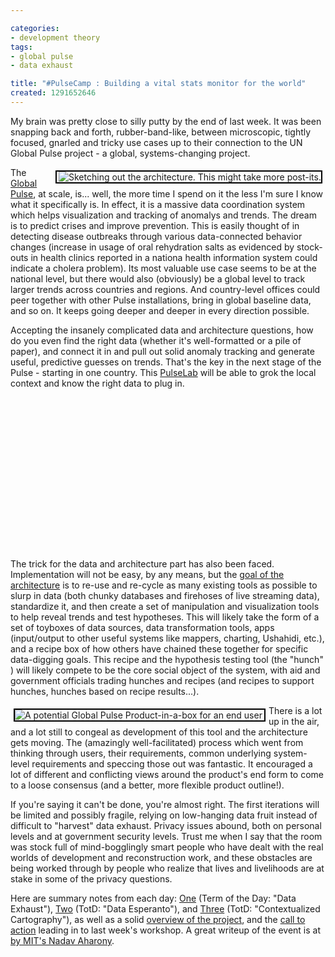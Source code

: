 ```yaml
---

categories:
- development theory
tags:
- global pulse
- data exhaust

title: "#PulseCamp : Building a vital stats monitor for the world"
created: 1291652646
---
```

My brain was pretty close to silly putty by the end of last week.  It was been snapping back and forth, rubber-band-like, between microscopic, tightly focused, gnarled and tricky use cases up to their connection to the UN Global Pulse project - a global, systems-changing project.  

<div style="border: 2px solid black; float: right; margin: 5px;"><span><img src="http://joncamfield.com/sites/default/files/images/ungp-design.blog.jpg" align="right" alt="Sketching out the architecture. This might take more post-its." /></span></div>  The <a href="http://www.unglobalpulse.org/">Global Pulse</a>, at scale, is... well, the more time I spend on it the less I'm sure I know what it specifically is.  In effect, it is a massive data coordination system which helps visualization and tracking of anomalys and trends.  The dream is to predict crises and improve prevention.  This is easily thought of in detecting disease outbreaks through various data-connected behavior changes (increase in usage of oral rehydration salts as evidenced by stock-outs in health clinics reported in a nationa health information system could indicate a cholera problem).  Its most valuable use case seems to be at the national level, but there would also (obviously) be a global level to track larger trends across countries and regions.  And country-level offices could peer together with other Pulse installations, bring in global baseline data, and so on.  It keeps going deeper and deeper in every direction possible.

Accepting the insanely complicated data and architecture questions, how do you even find the right data (whether it's well-formatted or a pile of paper), and connect it in and pull out solid anomaly tracking and generate useful, predictive guesses on trends.  That's the key in the next stage of the Pulse - starting in one country.  This <a href="http://www.unglobalpulse.org/blog/robert-kirkpatrick-discussing-role-pulse-labs">PulseLab</a> will be able to grok the local context and know the right data to plug in. 
<br><div ><object width="400" height="244"><param name="movie" value="http://www.youtube.com/v/91RKLYCzkAw&hl=en_US&feature=player_embedded&version=3"></param><param name="allowFullScreen" value="true"></param><param name="allowScriptAccess" value="always"></param><embed src="http://www.youtube.com/v/91RKLYCzkAw&hl=en_US&feature=player_embedded&version=3" type="application/x-shockwave-flash" allowfullscreen="true" allowScriptAccess="always" width="400" height="244"></embed></object></div>

The trick for the data and architecture part has also been faced.  Implementation will not be easy, by any means, but the <a href="http://www.unglobalpulse.org/blog/global-pulse-open-architecture-sustainable-innovation">goal of the architecture</a> is to re-use and re-cycle as many existing tools as possible to slurp in data (both chunky databases and firehoses of live streaming data), standardize it, and then create a set of manipulation and visualization tools to help reveal trends and test hypotheses.  This will likely take the form of a set of toyboxes of data sources, data transformation tools, apps (input/output to other useful systems like mappers, charting, Ushahidi, etc.), and a recipe box of how others have chained these together for specific data-digging goals.  This recipe and the hypothesis testing tool (the "hunch" ) will likely compete to be the core social object of the system, with aid and government officials trading hunches and recipes (and recipes to support hunches, hunches based on recipe results...).

<div style="border: 2px solid black; float: left; margin: 5px;"><img src="http://joncamfield.com/sites/default/files/images/productinabox.blog.jpg" align="left" alt="A potential Global Pulse Product-in-a-box for an end user" /></div>There is a lot up in the air, and a lot still to congeal as development of this tool and the architecture gets moving.  The (amazingly well-facilitated) process which went from thinking through users, their requirements, common underlying system-level requirements and speccing those out was fantastic.  It encouraged a lot of different and conflicting views around the product's end form to come to a loose consensus (and a better, more flexible product outline!).

If you're saying it can't be done, you're almost right. The first iterations will be limited and possibly fragile, relying on low-hanging data fruit instead of difficult to "harvest" data exhaust.  Privacy issues abound, both on personal levels and at government security levels.  Trust me when I say that the room was stock full of mind-bogglingly smart people who have dealt with the real worlds of development and reconstruction work, and these obstacles are being worked through by people who realize that lives and livelihoods are at stake in some of the privacy questions.

Here are summary notes from each day: <a href="http://www.unglobalpulse.org/blog/notes-pulse-camp-10-day-one">One</a> (Term of the Day: "Data Exhaust"), <a href="http://www.unglobalpulse.org/blog/notes-pulse-camp-10-day-two">Two</a> (TotD: "Data Esperanto"), and <a href="http://www.unglobalpulse.org/blog/notes-pulse-camp-10-day-three">Three</a> (TotD: "Contextualized Cartography"), as well as a solid <a href="http://www.unglobalpulse.org/about">overview of the project</a>, and the <a href="http://www.unglobalpulse.org/blog/self-assembly-required-real-time-platform-global-pulse">call to action</a> leading in to last week's workshop.  A great writeup of the event is at <a href="http://civic.mit.edu/blog/nadav/un-global-pulse-camp-10">by MIT's Nadav Aharony</a>.
<!--break-->
